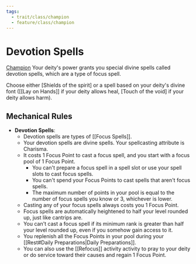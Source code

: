 ```yaml
---
tags:
  - trait/class/champion
  - feature/class/champion
---
```

# Devotion Spells

[Champion](Champion.md "Class Trait")
Your deity's power grants you special divine spells called devotion spells, which are a type of focus spell.

Choose either [Shields of the spirit] or a spell based on your deity's divine font ([[Lay on Hands]] if your deity allows heal, [Touch of the void] if your deity allows harm).  

## Mechanical Rules

- **Devotion Spells**:
	- Devotion spells are types of [[Focus Spells]].
	- Your devotion spells are divine spells. Your spellcasting attribute is Charisma.  
	- It costs 1 Focus Point to cast a focus spell, and you start with a focus pool of 1 Focus Point.
		- You can't prepare a focus spell in a spell slot or use your spell slots to cast focus spells.
		- You can't spend your Focus Points to cast spells that aren't focus spells.
		- The maximum number of points in your pool is equal to the number of focus spells you know or 3, whichever is lower. 
	- Casting any of your focus spells always costs you 1 Focus Point.
	- Focus spells are automatically heightened to half your level rounded up, just like cantrips are.
	- You can't cast a focus spell if its minimum rank is greater than half your level rounded up, even if you somehow gain access to it.
	- You replenish all the Focus Points in your pool during your [[Rest#Daily Preparations|Daily Preparations]].
	- You can also use the [[Refocus]] activity activity to pray to your deity or do service toward their causes and regain 1 Focus Point. 